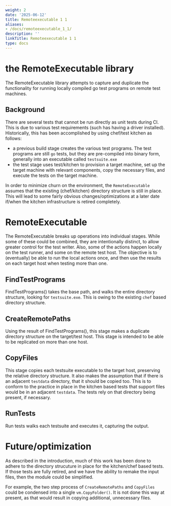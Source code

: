```yaml
---
weight: 2
date: '2025-06-12'
title: Remoteexecutable 1 1
aliases:
- /docs/remoteexecutable_1_1/
description: ''
linkTitle: Remoteexecutable 1 1
type: docs
---
```


# the RemoteExecutable library

The RemoteExecutable library attempts to capture and duplicate the functionality for running locally compiled go test programs on remote test machines.

## Background

There are several tests that cannot be run directly as unit tests during CI.  This is due to various test requirements (such has having a driver installed).
Historically, this has been accomplished by using chef/test kitchen as follows:

- a previous build stage creates the various test programs.  The test programs are still `go` tests, but they are pre-compiled into binary form, generally into an executable called `testsuite.exe`
- the test stage uses test/kitchen to provision a target machine, set up the target machine with relevant components, copy the necessary files, and execute the tests on the target machine.

In order to minimize churn on the environment, the `RemoteExecutable` assumes that the existing (chef/kitchen) directory structure is still in place.  This will lead to some fairly obvious changes/optimizations at a later date if/when the kitchen infrastructure is retired completely.

# RemoteExecutable

The RemoteExecutable breaks up operations into individual stages.  While some of these could be combined, they are intentionally distinct, to allow greater control for the test writer.  Also, some of the actions happen locally on the test runner, and some on the remote test host.  The objective is to (eventually) be able to run the local actions once, and then use the results on each target host when testing more than one.

## FindTestPrograms

FindTestPrograms() takes the base path, and walks the entire directory structure, looking for `testsuite.exe`.  This is owing to the existing `chef` based directory structure.  

## CreateRemotePaths

Using the result of FindTestPrograms(), this stage makes a duplicate directory structure on the target/test host.  This stage is intended to be able to be replicated on more than one host.

## CopyFiles

This stage copies each testsuite executable to the target host, preserving the relative directory structure.  It also makes the assumption that if there is an adjacent `testdata` directory, that it should be copied too.  This is to conform to the practice in place in the kitchen based tests that support files would be in an adjacent `testdata`.  The tests rely on that directory being present, if necessary.

## RunTests

Run tests walks each testsuite and executes it, capturing the output.  

# Future/optimization

As described in the introduction, much of this work has been done to adhere to the directory strucuture in place for the kitchen/chef based tests.  If those tests are fully retired, and we have the ability to remake the input files, then the module could be simplified.

For example, the two step process of `CreateRemotePaths` and `CopyFiles` could be condensed into a single `vm.CopyFolder()`.  It is not done this way at present, as that would result in copying additional, unnecessary files.